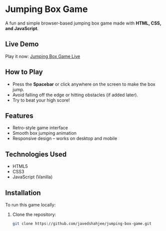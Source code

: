 # Jumping Box Game

A fun and simple browser-based jumping box game made with **HTML, CSS, and JavaScript**.

## Live Demo

Play it now: [Jumping Box Game Live](https://javedshahjee.github.io/jumping-box-game/)

## How to Play

- Press the **Spacebar** or click anywhere on the screen to make the box jump.
- Avoid falling off the edge or hitting obstacles (if added later).
- Try to beat your high score!

## Features

- Retro-style game interface
- Smooth box jumping animation
- Responsive design – works on desktop and mobile

## Technologies Used

- HTML5
- CSS3
- JavaScript (Vanilla)

## Installation

To run this game locally:

1. Clone the repository:
   ```bash
   git clone https://github.com/javedshahjee/jumping-box-game.git
